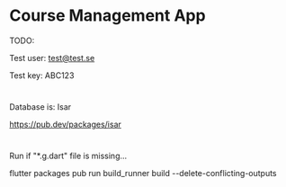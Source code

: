 # Course Management App 

TODO:

Test user: test@test.se

Test key: ABC123

#

Database is: Isar

https://pub.dev/packages/isar

#
Run if "*.g.dart" file is missing...

flutter packages pub run build_runner build --delete-conflicting-outputs

